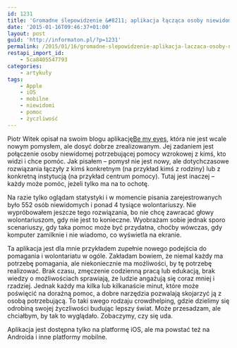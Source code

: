 ```yaml
---
id: 1231
title: 'Gromadne ślepowidzenie &#8211; aplikacja łącząca osoby niewidome z wolontariuszami'
date: '2015-01-16T09:46:37+01:00'
layout: post
guid: 'http://informaton.pl/?p=1231'
permalink: /2015/01/16/gromadne-slepowidzenie-aplikacja-laczaca-osoby-niewidome-z-wolontariuszami/
restapi_import_id:
    - 5ca8405547793
categories:
    - artykuły
tags:
    - Apple
    - iOS
    - mobilne
    - niewidomi
    - pomoc
    - życzliwość
---
```


Piotr Witek opisał na swoim blogu aplikację[Be my eyes](http://mojaszuflada.pl/badz-moimi-oczami/), która nie jest wcale nowym pomysłem, ale dosyć dobrze zrealizowanym. Jej zadaniem jest połączenie osoby niewidomej potrzebującej pomocy wzrokowej z kimś, kto widzi i chce pomóc. Jak pisałem – pomysł nie jest nowy, ale dotychczasowe rozwiązania łączyły z kimś konkretnym (na przykład kimś z rodziny) lub z konkretną instytucją (na przykład centrum pomocy). Tutaj jest inaczej – każdy może pomóc, jeżeli tylko ma na to ochotę.

Na razie tylko oglądam statystyki i w momencie pisania zarejestrowanych było 552 osób niewidomych i ponad 4 tysiące wolontariuszy. Nie wypróbowałem jeszcze tego rozwiązania, bo nie chcę zawracać głowy wolontariuszom, gdy nie jest to konieczne. Wyobrażam sobie jednak sporo scenariuszy, gdy taka pomoc może być przydatna, choćby wówczas, gdy komputer zamilknie i nie wiadomo, co wyświetla na ekranie.

Ta aplikacja jest dla mnie przykładem zupełnie nowego podejścia do pomagania i wolontariatu w ogóle. Zakładam bowiem, że niemal każdy ma potrzebę pomagania, ale niekoniecznie ma możliwości, by tę potrzebę realizować. Brak czasu, zmęczenie codzienną pracą lub edukacją, brak wiedzy o możliwościach sprawiają, że ludzie angażują się coraz mniej i rzadziej. Jednak każdy ma kilka lub kilkanaście minut, które może poświęcić na doraźną pomoc, a dobre narzędzia pozwalają skojarzyć ją z osobą potrzebującą. To taki swego rodzaju <span lang="en">crowdhelping</span>, gdzie dzielimy się odrobiną swojej życzliwości budując lepszy świat. Może przesadzam, ale chciałbym, by tak to wyglądało. Zobaczymy, czy się uda.

Aplikacja jest dostępna tylko na platformę iOS, ale ma powstać też na Androida i inne platformy mobilne.